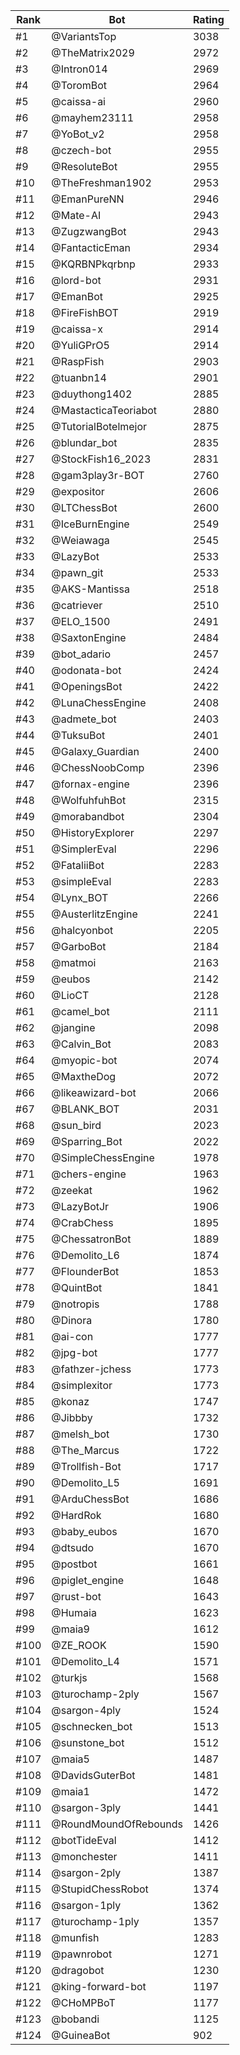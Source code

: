 Rank|Bot|Rating
---|---|---
#1|@VariantsTop|3038
#2|@TheMatrix2029|2972
#3|@Intron014|2969
#4|@ToromBot|2964
#5|@caissa-ai|2960
#6|@mayhem23111|2958
#7|@YoBot_v2|2958
#8|@czech-bot|2955
#9|@ResoluteBot|2955
#10|@TheFreshman1902|2953
#11|@EmanPureNN|2946
#12|@Mate-AI|2943
#13|@ZugzwangBot|2943
#14|@FantacticEman|2934
#15|@KQRBNPkqrbnp|2933
#16|@lord-bot|2931
#17|@EmanBot|2925
#18|@FireFishBOT|2919
#19|@caissa-x|2914
#20|@YuliGPrO5|2914
#21|@RaspFish|2903
#22|@tuanbn14|2901
#23|@duythong1402|2885
#24|@MastacticaTeoriabot|2880
#25|@TutorialBotelmejor|2875
#26|@blundar_bot|2835
#27|@StockFish16_2023|2831
#28|@gam3play3r-BOT|2760
#29|@expositor|2606
#30|@LTChessBot|2600
#31|@IceBurnEngine|2549
#32|@Weiawaga|2545
#33|@LazyBot|2533
#34|@pawn_git|2533
#35|@AKS-Mantissa|2518
#36|@catriever|2510
#37|@ELO_1500|2491
#38|@SaxtonEngine|2484
#39|@bot_adario|2457
#40|@odonata-bot|2424
#41|@OpeningsBot|2422
#42|@LunaChessEngine|2408
#43|@admete_bot|2403
#44|@TuksuBot|2401
#45|@Galaxy_Guardian|2400
#46|@ChessNoobComp|2396
#47|@fornax-engine|2396
#48|@WolfuhfuhBot|2315
#49|@morabandbot|2304
#50|@HistoryExplorer|2297
#51|@SimplerEval|2296
#52|@FataliiBot|2283
#53|@simpleEval|2283
#54|@Lynx_BOT|2266
#55|@AusterlitzEngine|2241
#56|@halcyonbot|2205
#57|@GarboBot|2184
#58|@matmoi|2163
#59|@eubos|2142
#60|@LioCT|2128
#61|@camel_bot|2111
#62|@jangine|2098
#63|@Calvin_Bot|2083
#64|@myopic-bot|2074
#65|@MaxtheDog|2072
#66|@likeawizard-bot|2066
#67|@BLANK_BOT|2031
#68|@sun_bird|2023
#69|@Sparring_Bot|2022
#70|@SimpleChessEngine|1978
#71|@chers-engine|1963
#72|@zeekat|1962
#73|@LazyBotJr|1906
#74|@CrabChess|1895
#75|@ChessatronBot|1889
#76|@Demolito_L6|1874
#77|@FlounderBot|1853
#78|@QuintBot|1841
#79|@notropis|1788
#80|@Dinora|1780
#81|@ai-con|1777
#82|@jpg-bot|1777
#83|@fathzer-jchess|1773
#84|@simplexitor|1773
#85|@konaz|1747
#86|@Jibbby|1732
#87|@melsh_bot|1730
#88|@The_Marcus|1722
#89|@Trollfish-Bot|1717
#90|@Demolito_L5|1691
#91|@ArduChessBot|1686
#92|@HardRok|1680
#93|@baby_eubos|1670
#94|@dtsudo|1670
#95|@postbot|1661
#96|@piglet_engine|1648
#97|@rust-bot|1643
#98|@Humaia|1623
#99|@maia9|1612
#100|@ZE_ROOK|1590
#101|@Demolito_L4|1571
#102|@turkjs|1568
#103|@turochamp-2ply|1567
#104|@sargon-4ply|1524
#105|@schnecken_bot|1513
#106|@sunstone_bot|1512
#107|@maia5|1487
#108|@DavidsGuterBot|1481
#109|@maia1|1472
#110|@sargon-3ply|1441
#111|@RoundMoundOfRebounds|1426
#112|@botTideEval|1412
#113|@monchester|1411
#114|@sargon-2ply|1387
#115|@StupidChessRobot|1374
#116|@sargon-1ply|1362
#117|@turochamp-1ply|1357
#118|@munfish|1283
#119|@pawnrobot|1271
#120|@dragobot|1230
#121|@king-forward-bot|1197
#122|@CHoMPBoT|1177
#123|@bobandi|1125
#124|@GuineaBot|902

